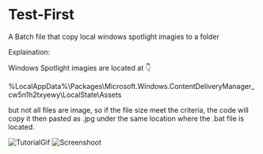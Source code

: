 # Test-First
A Batch file that copy local windows spotlight imagies to a folder

Explaination:

Windows Spotlight imagies are located at 👇

%LocalAppData%\Packages\Microsoft.Windows.ContentDeliveryManager_cw5n1h2txyewy\LocalState\Assets

but not all files are image, so if the file size meet the criteria, the code will copy it then pasted as .jpg under the same location where the .bat file is located.

![TutorialGif](https://github.com/sparklydavid/windows-spotlight-images/blob/main/screenshot/Spotlight.gif)
![Screenshoot](https://user-images.githubusercontent.com/87685038/156715214-5942141f-fc8e-45f6-82bc-b3e67b9d3dd9.png)
